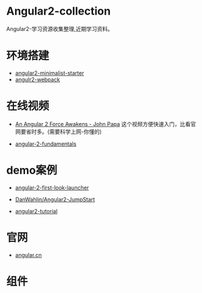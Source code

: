 # Angular2-collection
Angular2-学习资源收集整理,近期学习资料。


# 环境搭建

- [angular2-minimalist-starter](https://github.com/rogerpadilla/angular2-minimalist-starter)
- [angulr2-webpack](https://github.com/preboot/angular2-webpack)


# 在线视频 

- [An Angular 2 Force Awakens - John Papa](https://www.youtube.com/watch?v=WAPQF_GA7Qg&index=2&list=PLOETEcp3DkCq788xapkP_OU-78jhTf68j)
这个视频方便快速入门，比看官网要省时多。(需要科学上网-你懂的)

-  [angular-2-fundamentals](https://egghead.io/courses/angular-2-fundamentals)


# demo案例

- [angular-2-first-look-launcher](https://github.com/johnpapa/angular-2-first-look-launcher)

- [DanWahlin/Angular2-JumpStart](https://github.com/DanWahlin/Angular2-JumpStart)

-  [angular2-tutorial](http://lewis617.github.io/angular2-tutorial/) 


# 官网

- [angular.cn](https://angular.cn/)


# 组件

